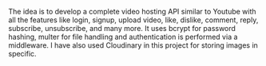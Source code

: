 The idea is to develop a complete video hosting API similar to Youtube with all the features like login, signup, upload video, like, dislike, comment, reply, subscribe, unsubscribe, and many more. It uses bcrypt for password hashing, multer for file handling and authentication is performed via a middleware. I have also used Cloudinary in this project for storing images in specific. 
